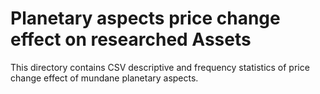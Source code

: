 # Planetary aspects price change effect on researched Assets 

This directory contains CSV descriptive and frequency statistics of price change effect of mundane planetary aspects.